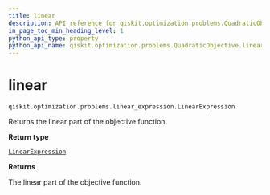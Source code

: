 ```yaml
---
title: linear
description: API reference for qiskit.optimization.problems.QuadraticObjective.linear
in_page_toc_min_heading_level: 1
python_api_type: property
python_api_name: qiskit.optimization.problems.QuadraticObjective.linear
---
```


# linear

<span id="qiskit.optimization.problems.QuadraticObjective.linear" />

`qiskit.optimization.problems.linear_expression.LinearExpression`

Returns the linear part of the objective function.

**Return type**

[`LinearExpression`](qiskit.optimization.problems.LinearExpression "qiskit.optimization.problems.linear_expression.LinearExpression")

**Returns**

The linear part of the objective function.

